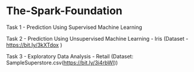 # The-Spark-Foundation
Task 1 - Prediction Using Supervised Machine Learning 

Task 2 - Prediction Using Unsupervised Machine Learning - Iris (Dataset - https://bit.ly/3kXTdox )

Task 3  -  Exploratory Data Analysis - Retail  (Dataset: SampleSuperstore.csv(https://bit.ly/3i4rbWl))

